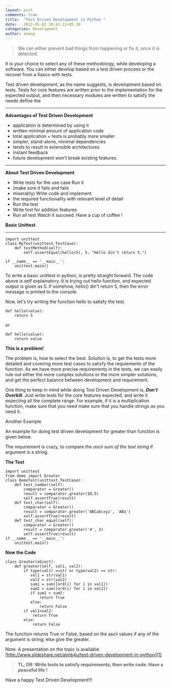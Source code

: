 ```yaml
---
layout: post
comments: true
title:  "Test Driven Development in Python "
date:   2012-05-02 20:41:12+05:30
categories: Development
author: anoop
---
```

> We can either prevent bad things from
> happening or fix it, once it is
> detected.

It is your choice to select any of these methodology, while developing a software. You can either develop based on a test driven process or the recover from a fiasco with tests.

Test driven development, as the name suggests, is development based on tests. Tests for core features are written prior to the implementation for the expected output, and then necessary modules are written to satisfy the needs define the


----------



**Advantages of Test Driven Development**

 - application is determined by using it
 - written minimal amount of application code
 - total application + tests is probably more smaller
 - simpler, stand-alone, minimal dependencies
 - tends to result in extensible architectures
 - instant feedback
 - future development won't break existing features.



----------



**About Test Driven Development**

 - Write tests for the use case Run it
 - (make sure it fails and fails
 - miserably) Write code and implement
 - the required functionality with relevant level of detail
 - Run the test
 - Write test for addition features
 - Run all test Watch it succeed. Have a cup of coffee !



**Basic Unittest**


----------



    import unittest
    class MyTest(unittest.TestCase):
        def testMethod(self):
            self.assertEqual(hello(5), 5, "Hello din't return 5.")

    if __name__ == '__main__':
        unittest.main()

To write a basic unittest in python, is pretty straight forward. The code above is self explainatory. It is trying out hello function, and expected output is given as 5. If somehow, hello() din't return 5, then the error message is printed to the console.


Now, let's try writing the function hello to satisfy the test.

    def hello(value):
        return 5

or

    def hello(value):
        return value

**This is a problem!**

The problem is, how to select the best. Solution is, to get the tests more detailed and covering more test cases to satisfy the requiements of the function. As we have more precise requirements in the tests, we can easily rule out either the more complex solutions or the more simpler solutions, and get the perfect balance between development and requirement.


One thing to keep in mind while doing Test Driven Development is, ***Don't Overkill***. Just write tests for the core features expected, and write it expecting all the complete range. For example, if it is a multiplication function, make sure that you need make sure that you handle strings as you need it.

Another Example

An example for doing test driven development for greater than function is given below.

The requirement is crazy, to compare the *ascii sum of the text string* if argument is a string.

**The Test**

    import unittest
    from demo import Greater
    class DemoTest(unittest.TestCase):
        def test_number(self):
            comparator = Greater()
            result = comparator.greater(10,5)
            self.assertTrue(result)
        def test_char(self):
            comparator = Greater()
            result = comparator.greater('ABCabcxyz', 'ABa')
            self.assertTrue(result)
        def test_char_equal(self):
            comparator = Greater()
            result = comparator.greater('4', 3)
            self.assertTrue(result)
    if __name__ == '__main__':
        unittest.main()


**Now the Code**


    class Greater(object):
        def greater(self, val1, val2):
            if type(val1) ==str or type(val2) == str:
               val1 = str(val1)
               val2 = str(val2)
               sum1 = sum([ord(i) for i in val1])
               sum2 = sum([ord(i) for i in val2])
               if sum1 > sum2:
                   return True
               else:
                   return False
            if val1>val2:
                return True
            else:
                return False

The function returns True or False, based on the ascii values if any of the argument is  string, else give the greater.


Note: A presentation on the topic is available [http://www.slideshare.net/atmb4u/test-driven-development-in-python][1]

> **TL; DR:  Write tests to satisfy requirements, then write code. Have a peaceful life !**

  [1]: http://www.slideshare.net/atmb4u/test-driven-development-in-python

Have a happy Test Driven Development!!!

